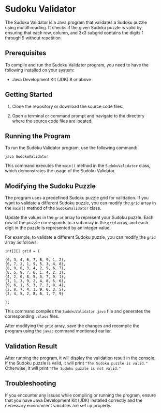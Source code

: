 # Sudoku Validator

The Sudoku Validator is a Java program that validates a Sudoku puzzle using multithreading. It checks if the given Sudoku puzzle is valid by ensuring that each row, column, and 3x3 subgrid contains the digits 1 through 9 without repetition.

## Prerequisites

To compile and run the Sudoku Validator program, you need to have the following installed on your system:

- Java Development Kit (JDK) 8 or above

## Getting Started

1. Clone the repository or download the source code files.

2. Open a terminal or command prompt and navigate to the directory where the source code files are located.

## Running the Program

To run the Sudoku Validator program, use the following command:

```java SudokuValidator```

This command executes the `main()` method in the `SudokuValidator` class, which demonstrates the usage of the Sudoku Validator.

## Modifying the Sudoku Puzzle

The program uses a predefined Sudoku puzzle grid for validation. If you want to validate a different Sudoku puzzle, you can modify the `grid` array in the `main()` method of the `SudokuValidator` class.

Update the values in the `grid` array to represent your Sudoku puzzle. Each row of the puzzle corresponds to a subarray in the `grid` array, and each digit in the puzzle is represented by an integer value.

For example, to validate a different Sudoku puzzle, you can modify the `grid` array as follows:

`int[][] grid = {`

    {6, 3, 4, 6, 7, 8, 9, 1, 2},
    {6, 7, 2, 1, 9, 5, 3, 4, 8},
    {8, 9, 8, 3, 4, 2, 5, 6, 7},
    {8, 5, 9, 7, 6, 1, 4, 2, 3},
    {4, 2, 6, 8, 5, 3, 7, 9, 1},
    {7, 1, 3, 9, 2, 4, 8, 5, 6},
    {9, 6, 1, 5, 3, 7, 2, 8, 4},
    {2, 8, 7, 4, 1, 9, 6, 3, 5},
    {3, 4, 5, 2, 8, 6, 1, 7, 9}
`};`

This command compiles the `SudokuValidator.java` file and generates the corresponding `.class` files.

After modifying the `grid` array, save the changes and recompile the program using the `javac` command mentioned earlier.

## Validation Result

After running the program, it will display the validation result in the console. If the Sudoku puzzle is valid, it will print `"The Sudoku puzzle is valid."` Otherwise, it will print `"The Sudoku puzzle is not valid."`

## Troubleshooting

If you encounter any issues while compiling or running the program, ensure that you have Java Development Kit (JDK) installed correctly and the necessary environment variables are set up properly.
